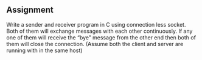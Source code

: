 ## Assignment


Write a sender and receiver program in C using connection less socket. Both of them will exchange messages with each other continuously. If any one of them will receive the “bye” message from the other end then both of them will close the connection. (Assume both the client and server are running with in the same host)
